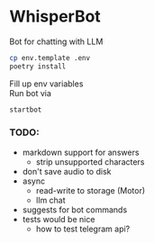 # WhisperBot

Bot for chatting with LLM

```bash
cp env.template .env
poetry install
```
Fill up env variables  
Run bot via
```bash
startbot
```

### TODO:
 - markdown support for answers
   - strip unsupported characters
 - don't save audio to disk
 - async 
    - read-write to storage (Motor)
    - llm chat
 - suggests for bot commands
 - tests would be nice
   - how to test telegram api?
